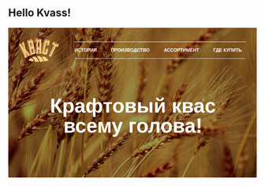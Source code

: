 ## Hello Kvass!
![My cool Kvass website](https://github.com/kalibria/Kvass-website/blob/master/img/Screenshot%20from%202021-03-19%2022-06-17.png?raw=true)

